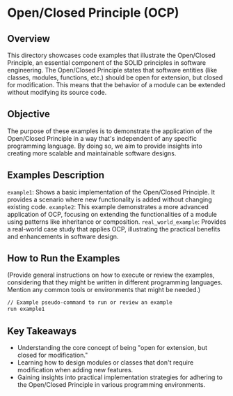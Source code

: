 # Open/Closed Principle (OCP)

## Overview

This directory showcases code examples that illustrate the Open/Closed Principle, an essential component of the SOLID principles in software engineering. The Open/Closed Principle states that software entities (like classes, modules, functions, etc.) should be open for extension, but closed for modification. This means that the behavior of a module can be extended without modifying its source code.

## Objective

The purpose of these examples is to demonstrate the application of the Open/Closed Principle in a way that's independent of any specific programming language. By doing so, we aim to provide insights into creating more scalable and maintainable software designs.

## Examples Description

`example1`: Shows a basic implementation of the Open/Closed Principle. It provides a scenario where new functionality is added without changing existing code.
`example2`: This example demonstrates a more advanced application of OCP, focusing on extending the functionalities of a module using patterns like inheritance or composition.
`real_world_example`: Provides a real-world case study that applies OCP, illustrating the practical benefits and enhancements in software design.

## How to Run the Examples

(Provide general instructions on how to execute or review the examples, considering that they might be written in different programming languages. Mention any common tools or environments that might be needed.)

```bash
// Example pseudo-command to run or review an example
run example1
```

## Key Takeaways

- Understanding the core concept of being "open for extension, but closed for modification."
- Learning how to design modules or classes that don't require modification when adding new features.
- Gaining insights into practical implementation strategies for adhering to the Open/Closed Principle in various programming environments.
